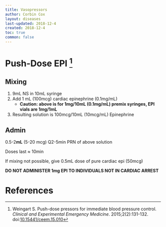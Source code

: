 ```yaml
---
title: Vasopressors
author: Corbin Cox
layout: diseases
last-updated: 2018-12-4
created: 2018-12-4
toc: true
common: false
---
```


# Push-Dose EPI [^weingart2015]

## Mixing

1.  9mL NS in 10mL syringe
2.  Add 1 mL (100mcg) cardiac epinephrine (0.1mg/mL)
    * **Caution: above is for 1mg/10mL (0.1mg/mL) premix syringes, EPI vials are 1mg/1mL**
3.  Resulting solution is 100mcg/10mL (10mcg/mL) Epinephrine


## Admin

0.5-2**mL** (5-20 mcg) Q2-5min PRN of above solution

Doses last &asymp; 10min

If mixing not possible, give 0.5mL dose of pure cardiac epi (50mcg)

**DO NOT ADMINISTER 1mg EPI TO INDIVIDUALS NOT IN CARDIAC ARREST**

# References
[^weingart2015]: Weingart S. Push-dose pressors for immediate blood pressure control. *Clinical and Experimental Emergency Medicine*. 2015;2(2):131-132. doi:[10.15441/ceem.15.010](https://doi.org/10.15441/ceem.15.010)